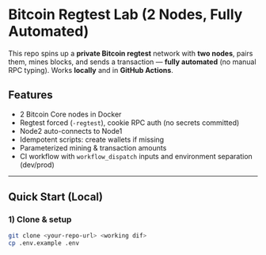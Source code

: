 # Bitcoin Regtest Lab (2 Nodes, Fully Automated)

This repo spins up a **private Bitcoin regtest** network with **two nodes**, pairs them, mines blocks, and sends a transaction — **fully automated** (no manual RPC typing). Works **locally** and in **GitHub Actions**.

## Features

- 2 Bitcoin Core nodes in Docker
- Regtest forced (`-regtest`), cookie RPC auth (no secrets committed)
- Node2 auto-connects to Node1
- Idempotent scripts: create wallets if missing
- Parameterized mining & transaction amounts
- CI workflow with `workflow_dispatch` inputs and environment separation (dev/prod)

---

## Quick Start (Local)

### 1) Clone & setup

```bash
git clone <your-repo-url> <working dif>
cp .env.example .env   
